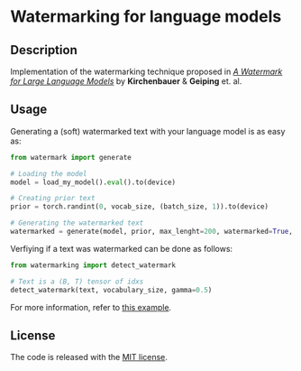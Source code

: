 # Watermarking for language models
## Description
Implementation of the watermarking technique proposed in [*A Watermark for Large Language Models*](https://arxiv.org/abs/2301.10226v2)
by **Kirchenbauer** & **Geiping** et. al.

## Usage
Generating a (soft) watermarked text with your language model is as easy as:

```python
from watermark import generate

# Loading the model
model = load_my_model().eval().to(device)

# Creating prior text
prior = torch.randint(0, vocab_size, (batch_size, 1)).to(device)

# Generating the watermarked text
watermarked = generate(model, prior, max_lenght=200, watermarked=True, gamma=0.5, delta=2)
```

Verfiying if a text was watermarked can be done as follows:

```python
from watermarking import detect_watermark

# Text is a (B, T) tensor of idxs
detect_watermark(text, vocabulary_size, gamma=0.5)
```


For more information, refer to [this example](./../main.py).


## License
The code is released with the [MIT license](./../LICENSE).